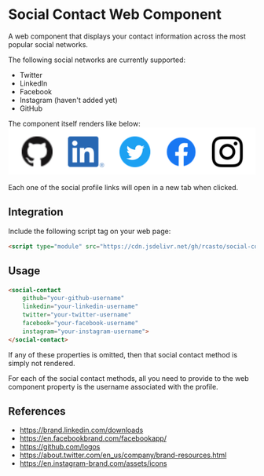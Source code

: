 # Social Contact Web Component
A web component that displays your contact information across the most popular social networks.

The following social networks are currently supported:
- Twitter
- LinkedIn
- Facebook
- Instagram (haven't added yet)
- GitHub

The component itself renders like below:  
![Social Contact Rendered Screenshot](./images/social-contact-screenshot.png)

Each one of the social profile links will open in a new tab when clicked.

## Integration
Include the following script tag on your web page:
```html
<script type="module" src="https://cdn.jsdelivr.net/gh/rcasto/social-contact@master/src/social-contact.mjs"></script>
```

## Usage
```html
<social-contact
    github="your-github-username"
    linkedin="your-linkedin-username"
    twitter="your-twitter-username"
    facebook="your-facebook-username"
    instagram="your-instagram-username">
</social-contact>
```

If any of these properties is omitted, then that social contact method is simply not rendered.

For each of the social contact methods, all you need to provide to the web component property is the username associated with the profile.

## References
- https://brand.linkedin.com/downloads
- https://en.facebookbrand.com/facebookapp/
- https://github.com/logos
- https://about.twitter.com/en_us/company/brand-resources.html
- https://en.instagram-brand.com/assets/icons